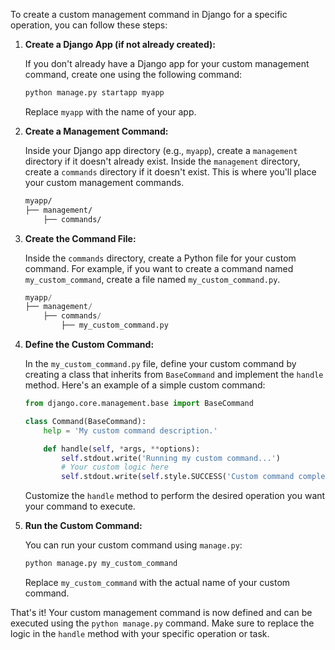 To create a custom management command in Django for a specific operation, you can follow these steps:

1. **Create a Django App (if not already created):**

   If you don't already have a Django app for your custom management command, create one using the following command:

   ```bash
   python manage.py startapp myapp
   ```

   Replace `myapp` with the name of your app.

2. **Create a Management Command:**

   Inside your Django app directory (e.g., `myapp`), create a `management` directory if it doesn't already exist. Inside the `management` directory, create a `commands` directory if it doesn't exist. This is where you'll place your custom management commands.

   ```bash
   myapp/
   ├── management/
       ├── commands/
   ```

3. **Create the Command File:**

   Inside the `commands` directory, create a Python file for your custom command. For example, if you want to create a command named `my_custom_command`, create a file named `my_custom_command.py`.

   ```python
   myapp/
   ├── management/
       ├── commands/
           ├── my_custom_command.py
   ```

4. **Define the Custom Command:**

   In the `my_custom_command.py` file, define your custom command by creating a class that inherits from `BaseCommand` and implement the `handle` method. Here's an example of a simple custom command:

   ```python
   from django.core.management.base import BaseCommand

   class Command(BaseCommand):
       help = 'My custom command description.'

       def handle(self, *args, **options):
           self.stdout.write('Running my custom command...')
           # Your custom logic here
           self.stdout.write(self.style.SUCCESS('Custom command completed successfully.'))
   ```

   Customize the `handle` method to perform the desired operation you want your command to execute.

5. **Run the Custom Command:**

   You can run your custom command using `manage.py`:

   ```bash
   python manage.py my_custom_command
   ```

   Replace `my_custom_command` with the actual name of your custom command.

That's it! Your custom management command is now defined and can be executed using the `python manage.py` command. Make sure to replace the logic in the `handle` method with your specific operation or task.
